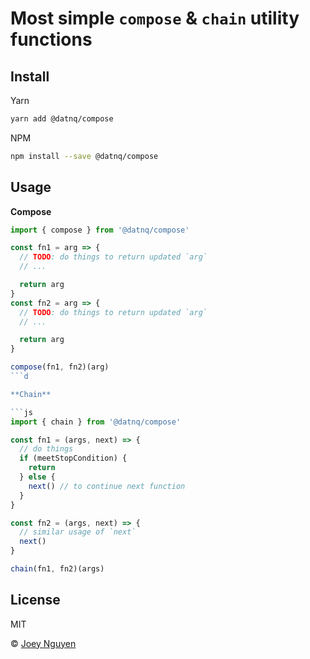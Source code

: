 # Most simple `compose` & `chain` utility functions

## Install

Yarn

```sh
yarn add @datnq/compose
```

NPM

```sh
npm install --save @datnq/compose
```

## Usage

**Compose**

````js
import { compose } from '@datnq/compose'

const fn1 = arg => {
  // TODO: do things to return updated `arg`
  // ...

  return arg
}
const fn2 = arg => {
  // TODO: do things to return updated `arg`
  // ...

  return arg
}

compose(fn1, fn2)(arg)
```d

**Chain**

```js
import { chain } from '@datnq/compose'

const fn1 = (args, next) => {
  // do things
  if (meetStopCondition) {
    return
  } else {
    next() // to continue next function
  }
}

const fn2 = (args, next) => {
  // similar usage of `next`
  next()
}

chain(fn1, fn2)(args)
````

## License

MIT

&copy; [Joey Nguyen](https://github.com/datnq)
